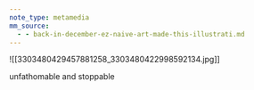 ```yaml
---
note_type: metamedia
mm_source:
  - - back-in-december-ez-naive-art-made-this-illustrati.md
---
```


![[3303480429457881258_3303480422998592134.jpg]]

unfathomable and stoppable

